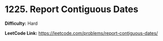 # 1225. Report Contiguous Dates

**Difficulty:** Hard

**LeetCode Link:** https://leetcode.com/problems/report-contiguous-dates/

